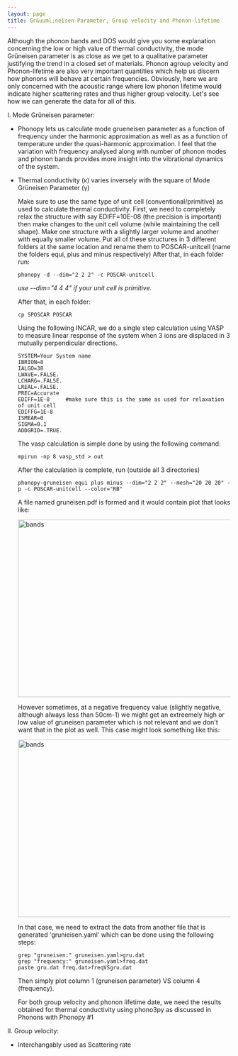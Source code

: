 ```yaml
---
layout: page
title: Gr&uuml;neisen Parameter, Group velocity and Phonon-lifetime
---
```

Although the phonon bands and DOS would give you some explanation concerning the low or high value of thermal conductivity, the mode Gr&uuml;neisen parameter is as close as we get to a qualitative parameter justifying the trend in a closed set of materials. Phonon agroup velocity and Phonon-lifetime are also very important quantities which help us discern how phonons will behave at certain frequencies. Obviously, here we are only concerned with the acoustic range where low phonon lifetime would indicate higher scattering rates and thus higher group velocity. Let's see how we can generate the data for all of this.

I. Mode Gr&uuml;neisen parameter:

- Phonopy lets us calculate mode grueneisen parameter as a function of frequency under the harmonic approximation as well as as a function of temperature under the quasi-harmonic approximation. I feel that the variation with frequency analysed along with number of phonon modes and phonon bands provides more insight into the vibrational dynamics of the system.

- Thermal conductivity (&kappa;) varies inversely with the square of Mode Gr&uuml;neisen Parameter (&gamma;)

  Make sure to use the same type of unit cell (conventional/primitive) as used to calculate thermal conductivity.
First, we need to completely relax the structure with say EDIFF=10E-08 (the precision is important) then make changes to the unit cell volume (while maintaining the cell shape). Make one structure with a slightly larger volume and another with equally smaller volume. Put all of these structures in 3 different folders at the same location and rename them to POSCAR-unitcell (name the folders equi, plus and minus respectively) After that, in each folder run:

  ```
  phonopy -d --dim="2 2 2" -c POSCAR-unitcell
  ```
  *use --dim="4 4 4" if your unit cell is primitive.*

  After that, in each folder:
  ```
  cp SPOSCAR POSCAR
  ```
  Using the following INCAR, we do a single step calculation using VASP to measure linear response of the system when 3 ions are displaced in 3 mutually perpendicular directions.
  ```
  SYSTEM=Your System name
  IBRION=8
  IALGO=38
  LWAVE=.FALSE.
  LCHARG=.FALSE.
  LREAL=.FALSE.
  PREC=Accurate
  EDIFF=1E-8     #make sure this is the same as used for relaxation of unit cell
  EDIFFG=1E-8
  ISMEAR=0
  SIGMA=0.1
  ADDGRID=.TRUE.
  ```
  The vasp calculation is simple done by using the following command:
  ```
  mpirun -np 8 vasp_std > out
  ````
  After the calculation is complete, run (outside all 3 directories)
  ```
  phonopy-gruneisen equi plus minus --dim="2 2 2" --mesh="20 20 20" -p -c POSCAR-unitcell --color="RB"
  ```
  A file named gruneisen.pdf is formed and it would contain  plot that looks like:
  
  <img src="/pcr/ph3.svg" alt="bands" width="900" height="400">
  
  However sometimes, at a negative frequency value (slightly negative, although always less than 50cm-1) we might get an extreemely high or low value of gruneisen parameter which is not relevant and we don't want that in the plot as well. 
  This case might look something like this:
  
  <img src="/pcr/ph4.svg" alt="bands" width="900" height="400">
  
  In that case, we need to extract the data from another file that is generated 'grunieisen.yaml' which can be done using the following steps:
  ```
  grep "gruneisen:" gruneisen.yaml>gru.dat
  grep "frequency:" gruneisen.yaml>freq.dat
  paste gru.dat freq.dat>freqVSgru.dat
  ```
  Then simply plot column 1 (gruneisen parameter) VS column 4 (frequency).
  
  For both group velocity and phonon lifetime date, we need the results obtained for thermal conductivity using phono3py as discussed in Phonons with Phonopy #1
  
II. Group velocity:

- Interchangably used as Scattering rate
